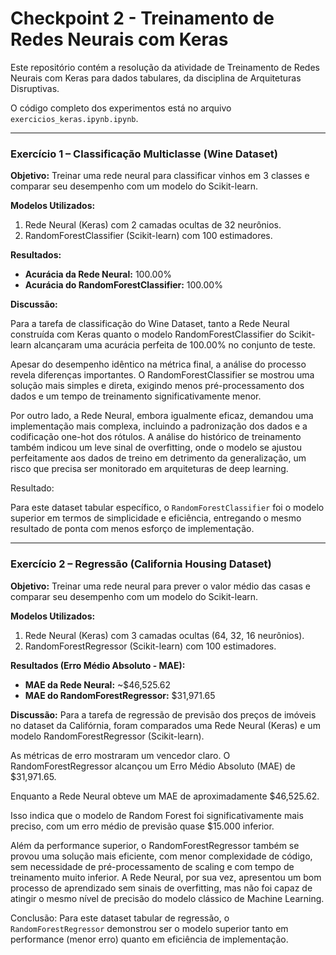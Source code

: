 # Checkpoint 2 - Treinamento de Redes Neurais com Keras

Este repositório contém a resolução da atividade de Treinamento de Redes Neurais com Keras para dados tabulares, da disciplina de Arquiteturas Disruptivas.

O código completo dos experimentos está no arquivo `exercicios_keras.ipynb.ipynb`.

---

### Exercício 1 – Classificação Multiclasse (Wine Dataset)

**Objetivo:** Treinar uma rede neural para classificar vinhos em 3 classes e comparar seu desempenho com um modelo do Scikit-learn.

**Modelos Utilizados:**
1.  Rede Neural (Keras) com 2 camadas ocultas de 32 neurônios.
2.  RandomForestClassifier (Scikit-learn) com 100 estimadores.

**Resultados:**
* **Acurácia da Rede Neural:** 100.00%
* **Acurácia do RandomForestClassifier:** 100.00%

**Discussão:**

Para a tarefa de classificação do Wine Dataset, tanto a Rede Neural construída com Keras quanto o modelo RandomForestClassifier do Scikit-learn alcançaram uma acurácia perfeita de 100.00% no conjunto de teste.

Apesar do desempenho idêntico na métrica final, a análise do processo revela diferenças importantes. O RandomForestClassifier se mostrou uma solução mais simples e direta, exigindo menos pré-processamento dos dados e um tempo de treinamento significativamente menor.

Por outro lado, a Rede Neural, embora igualmente eficaz, demandou uma implementação mais complexa, incluindo a padronização dos dados e a codificação one-hot dos rótulos. A análise do histórico de treinamento também indicou um leve sinal de overfitting, onde o modelo se ajustou perfeitamente aos dados de treino em detrimento da generalização, um risco que precisa ser monitorado em arquiteturas de deep learning.

Resultado:

Para este dataset tabular específico, o `RandomForestClassifier` foi o modelo superior em termos de simplicidade e eficiência, entregando o mesmo resultado de ponta com menos esforço de implementação.

---

### Exercício 2 – Regressão (California Housing Dataset)

**Objetivo:** Treinar uma rede neural para prever o valor médio das casas e comparar seu desempenho com um modelo do Scikit-learn.

**Modelos Utilizados:**
1.  Rede Neural (Keras) com 3 camadas ocultas (64, 32, 16 neurônios).
2.  RandomForestRegressor (Scikit-learn) com 100 estimadores.

**Resultados (Erro Médio Absoluto - MAE):**
* **MAE da Rede Neural:** ~$46,525.62
* **MAE do RandomForestRegressor:** $31,971.65

**Discussão:**
Para a tarefa de regressão de previsão dos preços de imóveis no dataset da Califórnia, foram comparados uma Rede Neural (Keras) e um modelo RandomForestRegressor (Scikit-learn).

As métricas de erro mostraram um vencedor claro. O RandomForestRegressor alcançou um Erro Médio Absoluto (MAE) de $31,971.65. 

Enquanto a Rede Neural obteve um MAE de aproximadamente $46,525.62. 

Isso indica que o modelo de Random Forest foi significativamente mais preciso, com um erro médio de previsão quase $15.000 inferior.

Além da performance superior, o RandomForestRegressor também se provou uma solução mais eficiente, com menor complexidade de código, sem necessidade de pré-processamento de scaling e com tempo de treinamento muito inferior. A Rede Neural, por sua vez, apresentou um bom processo de aprendizado sem sinais de overfitting, mas não foi capaz de atingir o mesmo nível de precisão do modelo clássico de Machine Learning.

Conclusão: Para este dataset tabular de regressão, o `RandomForestRegressor` demonstrou ser o modelo superior tanto em performance (menor erro) quanto em eficiência de implementação.
